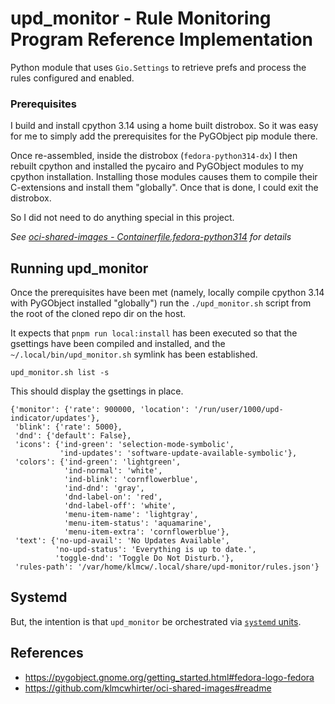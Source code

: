 # upd_monitor - Rule Monitoring Program Reference Implementation

Python module that uses `Gio.Settings` to retrieve prefs and process the rules configured and enabled.

### Prerequisites

I build and install cpython 3.14 using a home built distrobox. So it was easy for me to simply add the prerequisites for the PyGObject pip module there.

Once re-assembled, inside the distrobox (`fedora-python314-dx`) I then rebuilt cpython and installed the pycairo and PyGObject modules to my cpython installation. Installing those modules causes them to compile their C-extensions and install them "globally". Once that is done, I could exit the distrobox.

So I did not need to do anything special in this project.

_See [oci-shared-images - Containerfile.fedora-python314](https://github.com/klmcwhirter/oci-shared-images/blob/master/fedora/Containerfile.fedora-python314) for details_

## Running upd_monitor

Once the prerequisites have been met (namely, locally compile cpython 3.14 with PyGObject installed "globally") run the `./upd_monitor.sh` script from the root of the cloned repo dir on the host.

It expects that `pnpm run local:install` has been executed so that the gsettings have been compiled and installed, and the `~/.local/bin/upd_monitor.sh` symlink has been established.

```
upd_monitor.sh list -s
```

This should display the gsettings in place.

```
{'monitor': {'rate': 900000, 'location': '/run/user/1000/upd-indicator/updates'},
 'blink': {'rate': 5000},
 'dnd': {'default': False},
 'icons': {'ind-green': 'selection-mode-symbolic',
           'ind-updates': 'software-update-available-symbolic'},
 'colors': {'ind-green': 'lightgreen',
            'ind-normal': 'white',
            'ind-blink': 'cornflowerblue',
            'ind-dnd': 'gray',
            'dnd-label-on': 'red',
            'dnd-label-off': 'white',
            'menu-item-name': 'lightgray',
            'menu-item-status': 'aquamarine',
            'menu-item-extra': 'cornflowerblue'},
 'text': {'no-upd-avail': 'No Updates Available',
          'no-upd-status': 'Everything is up to date.',
          'toggle-dnd': 'Toggle Do Not Disturb.'},
 'rules-path': '/var/home/klmcw/.local/share/upd-monitor/rules.json'}
```

## Systemd

But, the intention is that `upd_monitor` be orchestrated via [`systemd` units](../systemd/README.md).

## References
- https://pygobject.gnome.org/getting_started.html#fedora-logo-fedora
- https://github.com/klmcwhirter/oci-shared-images#readme

